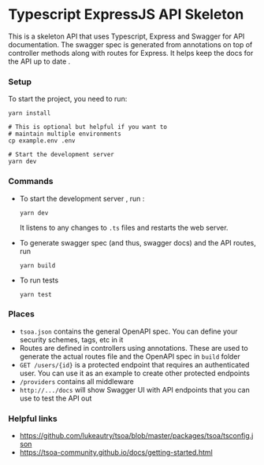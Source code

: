# Typescript ExpressJS API Skeleton

This is a skeleton API that uses Typescript, Express and Swagger for 
API documentation. The swagger spec is generated from annotations
on top of controller methods along with routes for Express. It helps
keep the docs for the API up to date .

### Setup

To start the project, you need to run: 
```
yarn install

# This is optional but helpful if you want to
# maintain multiple environments
cp example.env .env

# Start the development server
yarn dev
```


### Commands

- To start the development server , run :
  ```
  yarn dev
  ```
  It listens to any changes to `.ts` files and restarts the web server.


- To generate swagger spec (and thus, swagger docs) and the API routes, run
  ```
  yarn build 
  ```
  
- To run tests
  ```
  yarn test
  ```

### Places
- `tsoa.json` contains the general OpenAPI spec. You
  can define your security schemes, tags, etc in it
- Routes are defined in controllers using annotations. These are used
  to generate the actual routes file and the OpenAPI spec in `build`
  folder
- `GET /users/{id}` is a protected endpoint that requires an authenticated user. You 
  can use it as an example to create other protected endpoints
- `/providers` contains all middleware
- `http://.../docs` will show Swagger UI with API endpoints that you
  can use to test the API out
  
### Helpful links
- https://github.com/lukeautry/tsoa/blob/master/packages/tsoa/tsconfig.json
- https://tsoa-community.github.io/docs/getting-started.html
